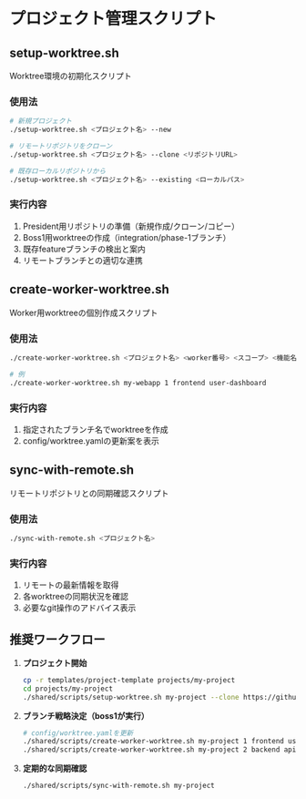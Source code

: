 # プロジェクト管理スクリプト

## setup-worktree.sh
Worktree環境の初期化スクリプト

### 使用法
```bash
# 新規プロジェクト
./setup-worktree.sh <プロジェクト名> --new

# リモートリポジトリをクローン
./setup-worktree.sh <プロジェクト名> --clone <リポジトリURL>

# 既存ローカルリポジトリから
./setup-worktree.sh <プロジェクト名> --existing <ローカルパス>
```

### 実行内容
1. President用リポジトリの準備（新規作成/クローン/コピー）
2. Boss1用worktreeの作成（integration/phase-1ブランチ）
3. 既存featureブランチの検出と案内
4. リモートブランチとの適切な連携

## create-worker-worktree.sh
Worker用worktreeの個別作成スクリプト

### 使用法
```bash
./create-worker-worktree.sh <プロジェクト名> <worker番号> <スコープ> <機能名>

# 例
./create-worker-worktree.sh my-webapp 1 frontend user-dashboard
```

### 実行内容
1. 指定されたブランチ名でworktreeを作成
2. config/worktree.yamlの更新案を表示

## sync-with-remote.sh
リモートリポジトリとの同期確認スクリプト

### 使用法
```bash
./sync-with-remote.sh <プロジェクト名>
```

### 実行内容
1. リモートの最新情報を取得
2. 各worktreeの同期状況を確認
3. 必要なgit操作のアドバイス表示

## 推奨ワークフロー

1. **プロジェクト開始**
   ```bash
   cp -r templates/project-template projects/my-project
   cd projects/my-project
   ./shared/scripts/setup-worktree.sh my-project --clone https://github.com/user/repo.git
   ```

2. **ブランチ戦略決定（boss1が実行）**
   ```bash
   # config/worktree.yamlを更新
   ./shared/scripts/create-worker-worktree.sh my-project 1 frontend user-auth
   ./shared/scripts/create-worker-worktree.sh my-project 2 backend api-server
   ```

3. **定期的な同期確認**
   ```bash
   ./shared/scripts/sync-with-remote.sh my-project
   ```